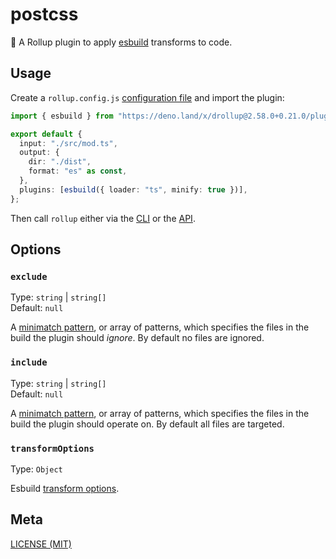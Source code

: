 # postcss

🍣 A Rollup plugin to apply [esbuild](https://github.com/evanw/esbuild)
transforms to code.

## Usage

Create a `rollup.config.js`
[configuration file](https://www.rollupjs.org/guide/en/#configuration-files) and
import the plugin:

```ts
import { esbuild } from "https://deno.land/x/drollup@2.58.0+0.21.0/plugins/esbuild/mod.ts";

export default {
  input: "./src/mod.ts",
  output: {
    dir: "./dist",
    format: "es" as const,
  },
  plugins: [esbuild({ loader: "ts", minify: true })],
};
```

Then call `rollup` either via the
[CLI](https://www.rollupjs.org/guide/en/#command-line-reference) or the
[API](https://www.rollupjs.org/guide/en/#javascript-api).

## Options

### `exclude`

Type: `string` | `string[]`<br> Default: `null`

A [minimatch pattern](https://github.com/isaacs/minimatch), or array of
patterns, which specifies the files in the build the plugin should _ignore_. By
default no files are ignored.

### `include`

Type: `string` | `string[]`<br> Default: `null`

A [minimatch pattern](https://github.com/isaacs/minimatch), or array of
patterns, which specifies the files in the build the plugin should operate on.
By default all files are targeted.

### `transformOptions`

Type: `Object`

Esbuild [transform options](https://esbuild.github.io/api/#transform-api).

## Meta

[LICENSE (MIT)](./LICENSE.md)
